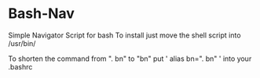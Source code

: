 # Bash-Nav
Simple Navigator Script for bash
To install just move the shell script into /usr/bin/

To shorten the command from ". bn" to "bn" put ' alias bn=". bn" ' into your .bashrc
